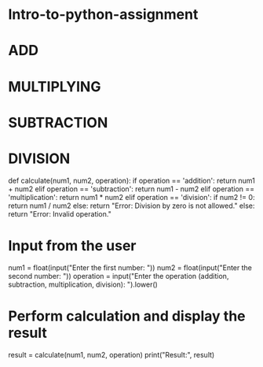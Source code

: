 # Intro-to-python-assignment
# ADD
# MULTIPLYING
# SUBTRACTION
# DIVISION

def calculate(num1, num2, operation):
    if operation == 'addition':
        return num1 + num2
    elif operation == 'subtraction':
        return num1 - num2
    elif operation == 'multiplication':
        return num1 * num2
    elif operation == 'division':
        if num2 != 0:
            return num1 / num2
        else:
            return "Error: Division by zero is not allowed."
    else:
        return "Error: Invalid operation."

# Input from the user
num1 = float(input("Enter the first number: "))
num2 = float(input("Enter the second number: "))
operation = input("Enter the operation (addition, subtraction, multiplication, division): ").lower()

# Perform calculation and display the result
result = calculate(num1, num2, operation)
print("Result:", result)
